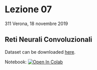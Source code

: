 # Lezione 07
311 Verona, 18 novembre 2019
## Reti Neurali Convoluzionali
Dataset can be downloaded [here](https://www.kaggle.com/kmader/finding-lungs-in-ct-data).

Notebook: [![Open In Colab](https://colab.research.google.com/assets/colab-badge.svg)](https://colab.research.google.com/github/fmardero/MLedulife/blob/master/lesson_07/CT_lungs_data.ipynb)
